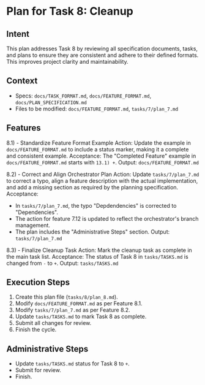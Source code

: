 # Plan for Task 8: Cleanup

## Intent
This plan addresses Task 8 by reviewing all specification documents, tasks, and plans to ensure they are consistent and adhere to their defined formats. This improves project clarity and maintainability.

## Context
- Specs: `docs/TASK_FORMAT.md`, `docs/FEATURE_FORMAT.md`, `docs/PLAN_SPECIFICATION.md`
- Files to be modified: `docs/FEATURE_FORMAT.md`, `tasks/7/plan_7.md`

## Features
8.1) - Standardize Feature Format Example
   Action: Update the example in `docs/FEATURE_FORMAT.md` to include a status marker, making it a complete and consistent example.
   Acceptance: The "Completed Feature" example in `docs/FEATURE_FORMAT.md` starts with `13.1) +`.
   Output: `docs/FEATURE_FORMAT.md`

8.2) - Correct and Align Orchestrator Plan
   Action: Update `tasks/7/plan_7.md` to correct a typo, align a feature description with the actual implementation, and add a missing section as required by the planning specification.
   Acceptance:
   - In `tasks/7/plan_7.md`, the typo "Depdendencies" is corrected to "Dependencies".
   - The action for feature 7.12 is updated to reflect the orchestrator's branch management.
   - The plan includes the "Administrative Steps" section.
   Output: `tasks/7/plan_7.md`

8.3) - Finalize Cleanup Task
   Action: Mark the cleanup task as complete in the main task list.
   Acceptance: The status of Task 8 in `tasks/TASKS.md` is changed from `-` to `+`.
   Output: `tasks/TASKS.md`

## Execution Steps
1. Create this plan file (`tasks/8/plan_8.md`).
2. Modify `docs/FEATURE_FORMAT.md` as per Feature 8.1.
3. Modify `tasks/7/plan_7.md` as per Feature 8.2.
4. Update `tasks/TASKS.md` to mark Task 8 as complete.
5. Submit all changes for review.
6. Finish the cycle.

## Administrative Steps
- Update `tasks/TASKS.md` status for Task 8 to `+`.
- Submit for review.
- Finish.
